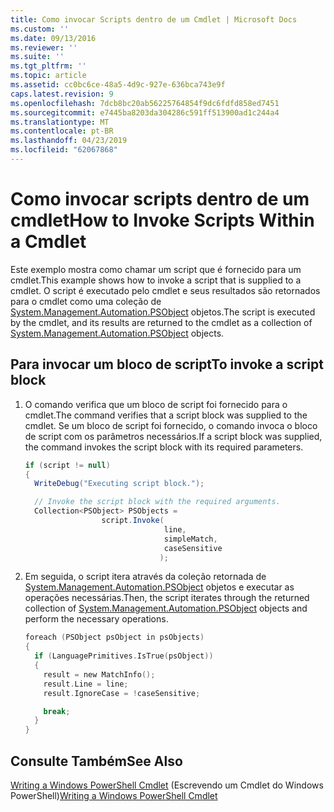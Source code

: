 ```yaml
---
title: Como invocar Scripts dentro de um Cmdlet | Microsoft Docs
ms.custom: ''
ms.date: 09/13/2016
ms.reviewer: ''
ms.suite: ''
ms.tgt_pltfrm: ''
ms.topic: article
ms.assetid: cc0bc6ce-48a5-4d9c-927e-636bca743e9f
caps.latest.revision: 9
ms.openlocfilehash: 7dcb8bc20ab56225764854f9dc6fdfd858ed7451
ms.sourcegitcommit: e7445ba8203da304286c591ff513900ad1c244a4
ms.translationtype: MT
ms.contentlocale: pt-BR
ms.lasthandoff: 04/23/2019
ms.locfileid: "62067868"
---
```

# <a name="how-to-invoke-scripts-within-a-cmdlet"></a><span data-ttu-id="2c45f-102">Como invocar scripts dentro de um cmdlet</span><span class="sxs-lookup"><span data-stu-id="2c45f-102">How to Invoke Scripts Within a Cmdlet</span></span>

<span data-ttu-id="2c45f-103">Este exemplo mostra como chamar um script que é fornecido para um cmdlet.</span><span class="sxs-lookup"><span data-stu-id="2c45f-103">This example shows how to invoke a script that is supplied to a cmdlet.</span></span> <span data-ttu-id="2c45f-104">O script é executado pelo cmdlet e seus resultados são retornados para o cmdlet como uma coleção de [System.Management.Automation.PSObject](/dotnet/api/System.Management.Automation.PSObject) objetos.</span><span class="sxs-lookup"><span data-stu-id="2c45f-104">The script is executed by the cmdlet, and its results are returned to the cmdlet as a collection of [System.Management.Automation.PSObject](/dotnet/api/System.Management.Automation.PSObject) objects.</span></span>

## <a name="to-invoke-a-script-block"></a><span data-ttu-id="2c45f-105">Para invocar um bloco de script</span><span class="sxs-lookup"><span data-stu-id="2c45f-105">To invoke a script block</span></span>

1. <span data-ttu-id="2c45f-106">O comando verifica que um bloco de script foi fornecido para o cmdlet.</span><span class="sxs-lookup"><span data-stu-id="2c45f-106">The command verifies that a script block was supplied to the cmdlet.</span></span> <span data-ttu-id="2c45f-107">Se um bloco de script foi fornecido, o comando invoca o bloco de script com os parâmetros necessários.</span><span class="sxs-lookup"><span data-stu-id="2c45f-107">If a script block was supplied, the command invokes the script block with its required parameters.</span></span>

    ```csharp
    if (script != null)
    {
      WriteDebug("Executing script block.");

      // Invoke the script block with the required arguments.
      Collection<PSObject> PSObjects =
                     script.Invoke(
                                   line,
                                   simpleMatch,
                                   caseSensitive
                                  );
    ```

2. <span data-ttu-id="2c45f-108">Em seguida, o script itera através da coleção retornada de [System.Management.Automation.PSObject](/dotnet/api/System.Management.Automation.PSObject) objetos e executar as operações necessárias.</span><span class="sxs-lookup"><span data-stu-id="2c45f-108">Then, the script iterates through the returned collection of [System.Management.Automation.PSObject](/dotnet/api/System.Management.Automation.PSObject) objects and perform the necessary operations.</span></span>

    ```c
    foreach (PSObject psObject in psObjects)
    {
      if (LanguagePrimitives.IsTrue(psObject))
      {
        result = new MatchInfo();
        result.Line = line;
        result.IgnoreCase = !caseSensitive;

        break;
      }
    }

    ```

## <a name="see-also"></a><span data-ttu-id="2c45f-109">Consulte Também</span><span class="sxs-lookup"><span data-stu-id="2c45f-109">See Also</span></span>

<span data-ttu-id="2c45f-110">[Writing a Windows PowerShell Cmdlet](./writing-a-windows-powershell-cmdlet.md) (Escrevendo um Cmdlet do Windows PowerShell)</span><span class="sxs-lookup"><span data-stu-id="2c45f-110">[Writing a Windows PowerShell Cmdlet](./writing-a-windows-powershell-cmdlet.md)</span></span>
